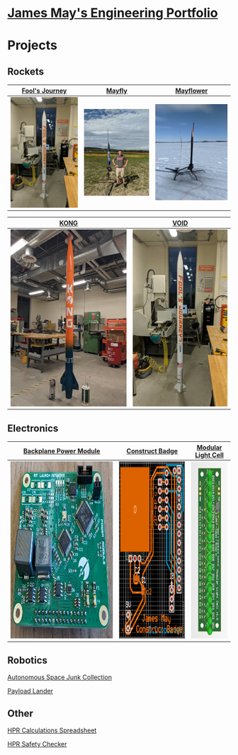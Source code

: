 # [James May's Engineering Portfolio](http://vlarko.com)
# Projects
## Rockets
| [Fool's Journey](http://vlarko.com/Rockets/Fool's%20Journey) | [Mayfly](http://vlarko.com/Rockets/Mayfly) | [Mayflower](http://vlarko.com/Rockets/Mayflower) |
| - | - | - |
| <img src="Photos/FoolsJourney_1.jpg" width="300"> | <img src="Photos/L1_2.jpg" width="300"> | <img src="Photos/L2_1.jpg" width="300"> | 

| [KONG](http://vlarko.com/Rockets/KONG) | [VOID](http://vlarko.com/Rockets/VOID) |
| - | - |
| <img src="Photos/KONG_1.jpg" height="400"> | <img src="Photos/FoolsJourney_1.jpg" height="400"> |

## Electronics
| [Backplane Power Module](http://vlarko.com/Electronics/Backplane%20Power%20Module) | [Construct Badge](http://vlarko.com/Electronics/Construct%20Badge) | [Modular Light Cell](http://vlarko.com/Electronics/Modular%20Light%20Cell) |
| - | - | - |
| <img src="Photos/power mod real2.jpg" height="400"> | <img src="Photos/ConstructBadge_3.PNG" height="400"> | <img src="Photos/mlc altium 3d vertical.png" height="400"> |

## Robotics
[Autonomous Space Junk Collection](http://vlarko.com/Robotics/Autonomous%20Space%20Junk%20Collection)

[Payload Lander](http://vlarko.com/Robotics/Payload%20Lander)

## Other
[HPR Calculations Spreadsheet](http://vlarko.com/Other/HPR%20Calculations%20Spreadsheet)

[HPR Safety Checker](http://vlarko.com/Other/HPR%20Safety%20Checker)
